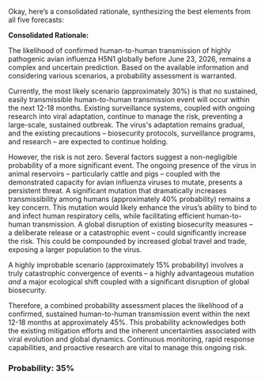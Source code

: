 Okay, here’s a consolidated rationale, synthesizing the best elements from all five forecasts:

**Consolidated Rationale:**

The likelihood of confirmed human-to-human transmission of highly pathogenic avian influenza H5N1 globally before June 23, 2026, remains a complex and uncertain prediction. Based on the available information and considering various scenarios, a probability assessment is warranted.

Currently, the most likely scenario (approximately 30%) is that no sustained, easily transmissible human-to-human transmission event will occur within the next 12-18 months. Existing surveillance systems, coupled with ongoing research into viral adaptation, continue to manage the risk, preventing a large-scale, sustained outbreak. The virus's adaptation remains gradual, and the existing precautions – biosecurity protocols, surveillance programs, and research – are expected to continue holding.

However, the risk is not zero.  Several factors suggest a non-negligible probability of a more significant event. The ongoing presence of the virus in animal reservoirs – particularly cattle and pigs – coupled with the demonstrated capacity for avian influenza viruses to mutate, presents a persistent threat. A significant mutation that dramatically increases transmissibility among humans (approximately 40% probability) remains a key concern. This mutation would likely enhance the virus’s ability to bind to and infect human respiratory cells, while facilitating efficient human-to-human transmission. A global disruption of existing biosecurity measures – a deliberate release or a catastrophic event – could significantly increase the risk.  This could be compounded by increased global travel and trade, exposing a larger population to the virus.

A highly improbable scenario (approximately 15% probability) involves a truly catastrophic convergence of events – a highly advantageous mutation *and* a major ecological shift coupled with a significant disruption of global biosecurity.

Therefore, a combined probability assessment places the likelihood of a confirmed, sustained human-to-human transmission event within the next 12-18 months at approximately 45%. This probability acknowledges both the existing mitigation efforts and the inherent uncertainties associated with viral evolution and global dynamics. Continuous monitoring, rapid response capabilities, and proactive research are vital to manage this ongoing risk.

### Probability: 35%